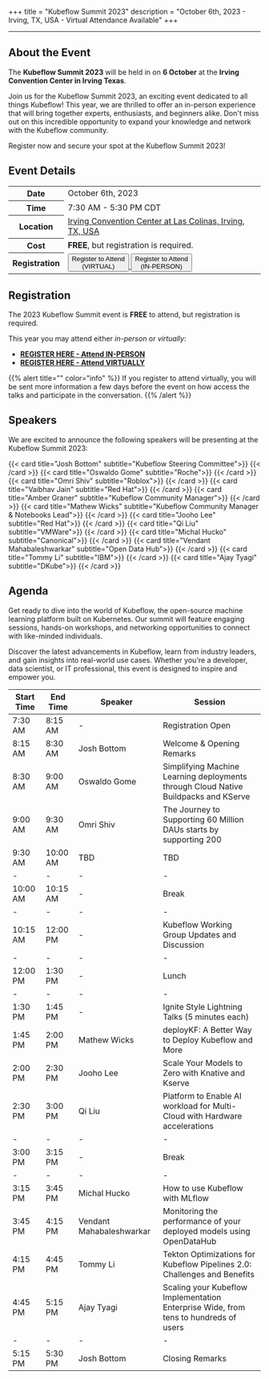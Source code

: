 +++
title = "Kubeflow Summit 2023"
description = "October 6th, 2023 - Irving, TX, USA - Virtual Attendance Available"
+++

---

## About the Event

The __Kubeflow Summit 2023__ will be held in on __6 October__ at the __Irving Convention Center in Irving Texas__.

Join us for the Kubeflow Summit 2023, an exciting event dedicated to all things Kubeflow! 
This year, we are thrilled to offer an in-person experience that will bring together experts, enthusiasts, and beginners alike.
Don't miss out on this incredible opportunity to expand your knowledge and network with the Kubeflow community. 

Register now and secure your spot at the Kubeflow Summit 2023!

## Event Details

<div class="table-responsive">
  <table class="table table-bordered">
    <tr class="thead-light">
      <th>
        Date
      </th>
      <td>
        October 6th, 2023
      </td>
    </tr>
    <tr class="thead-light">
      <th>
        Time
      </th>
      <td>
        7:30 AM - 5:30 PM CDT
      </td>
    </tr>
    <tr class="thead-light">
      <th>
        Location
      </th>
      <td>
        <a href="https://maps.app.goo.gl/Xnf4Y1ffVLRiPNGR9">Irving Convention Center at Las Colinas, Irving, TX, USA</a>
      </td>
    </tr>
    <tr class="thead-light">
      <th>
        Cost
      </th>
      <td>
        <strong>FREE</strong>, but registration is required.
      </td>
    </tr>
    <tr class="thead-light">
      <th>
        Registration
      </th>
      <td>
        <a href="https://www.eventbrite.com/e/kubeflow-summit-2023-virtual-registration-tickets-726298186427">
          <button class="btn btn-warning py-2 px-3 mx-3 my-3">Register to Attend<br>(VIRTUAL)</button>
        </a>
        <a href="https://www.eventbrite.com/e/kubeflow-summit-2023-in-person-registration-tickets-726236511957">
          <button class="btn btn-warning py-2 px-3 mx-3 my-3">Register to Attend<br>(IN-PERSON)</button>
        </a>
      </td>
    </tr>
  </table>
</div>

## Registration

The 2023 Kubeflow Summit event is __FREE__ to attend, but registration is required.

This year you may attend either _in-person_ or _virtually_:

- [__REGISTER HERE - Attend IN-PERSON__](https://www.eventbrite.com/e/kubeflow-summit-2023-in-person-registration-tickets-726236511957)
- [__REGISTER HERE - Attend VIRTUALLY__](https://www.eventbrite.com/e/kubeflow-summit-2023-virtual-registration-tickets-726298186427)

{{% alert title="" color="info" %}}
If you register to attend virtually, you will be sent more information a few days before the event on how access the talks and participate in the conversation.
{{% /alert %}}

## Speakers

We are excited to announce the following speakers will be presenting at the Kubeflow Summit 2023:

<div class="container">
  <div class="row">
    <div class="col-auto mb-3">
      {{< card title="Josh Bottom" 
               subtitle="Kubeflow Steering Committee">}}
      {{< /card >}}
      {{< card title="Oswaldo Gome" 
               subtitle="Roche">}}
      {{< /card >}}
      {{< card title="Omri Shiv" 
               subtitle="Roblox">}}
      {{< /card >}}
      {{< card title="Vaibhav Jain" 
               subtitle="Red Hat">}}
      {{< /card >}}
      {{< card title="Amber Graner" 
               subtitle="Kubeflow Community Manager">}}
      {{< /card >}}
      {{< card title="Mathew Wicks" 
               subtitle="Kubeflow Community Manager & Notebooks Lead">}}
      {{< /card >}}
      {{< card title="Jooho Lee" 
               subtitle="Red Hat">}}
      {{< /card >}}
      {{< card title="Qi Liu" 
               subtitle="VMWare">}}
      {{< /card >}}
      {{< card title="Michal Hucko" 
               subtitle="Canonical">}}
      {{< /card >}}
      {{< card title="Vendant Mahabaleshwarkar" 
               subtitle="Open Data Hub">}}
      {{< /card >}}
      {{< card title="Tommy Li" 
               subtitle="IBM">}}
      {{< /card >}}
      {{< card title="Ajay Tyagi" 
               subtitle="DKube">}}
      {{< /card >}}
    </div>
  </div>
</div>

## Agenda

Get ready to dive into the world of Kubeflow, the open-source machine learning platform built on Kubernetes. 
Our summit will feature engaging sessions, hands-on workshops, and networking opportunities to connect with like-minded individuals.

Discover the latest advancements in Kubeflow, learn from industry leaders, and gain insights into real-world use cases. Whether you're a developer, data scientist, or IT professional, this event is designed to inspire and empower you.

| Start Time | End Time | Speaker                  | Session                                                                              |
|------------|----------|--------------------------|--------------------------------------------------------------------------------------|
| 7:30 AM    | 8:15 AM  | -                        | Registration Open                                                                    |
| 8:15 AM    | 8:30 AM  | Josh Bottom              | Welcome & Opening Remarks                                                            |
| 8:30 AM    | 9:00 AM  | Oswaldo Gome             | Simplifying Machine Learning deployments through Cloud Native Buildpacks and KServe  |
| 9:00 AM    | 9:30 AM  | Omri Shiv                | The Journey to Supporting 60 Million DAUs starts by supporting 200                   |
| 9:30 AM    | 10:00 AM | TBD                      | TBD                                                                                  |
| -          | -        | -                        | -                                                                                    |
| 10:00 AM   | 10:15 AM | -                        | Break                                                                                |
| -          | -        | -                        | -                                                                                    |
| 10:15 AM   | 12:00 PM | -                        | Kubeflow Working Group Updates and Discussion                                        |
| -          | -        | -                        | -                                                                                    |
| 12:00 PM   | 1:30 PM  | -                        | Lunch                                                                                |
| -          | -        | -                        | -                                                                                    |
| 1:30 PM    | 1:45 PM  | -                        | Ignite Style Lightning Talks (5 minutes each)                                        |
| 1:45 PM    | 2:00 PM  | Mathew Wicks             | deployKF: A Better Way to Deploy Kubeflow and More                                   |
| 2:00 PM    | 2:30 PM  | Jooho Lee                | Scale Your Models to Zero with Knative and Kserve                                    |
| 2:30 PM    | 3:00 PM  | Qi Liu                   | Platform to Enable AI workload for Multi-Cloud with Hardware accelerations           |
| -          | -        | -                        | -                                                                                    |
| 3:00 PM    | 3:15 PM  | -                        | Break                                                                                |
| -          | -        | -                        | -                                                                                    |
| 3:15 PM    | 3:45 PM  | Michal Hucko             | How to use Kubeflow with MLflow                                                      |
| 3:45 PM    | 4:15 PM  | Vendant Mahabaleshwarkar | Monitoring the performance of your deployed models using OpenDataHub                 |
| 4:15 PM    | 4:45 PM  | Tommy Li                 | Tekton Optimizations for Kubeflow Pipelines 2.0: Challenges and Benefits             |
| 4:45 PM    | 5:15 PM  | Ajay Tyagi               | Scaling your Kubeflow Implementation Enterprise Wide, from tens to hundreds of users |
| -          | -        | -                        | -                                                                                    |
| 5:15 PM    | 5:30 PM  | Josh Bottom              | Closing Remarks                                                                      |
